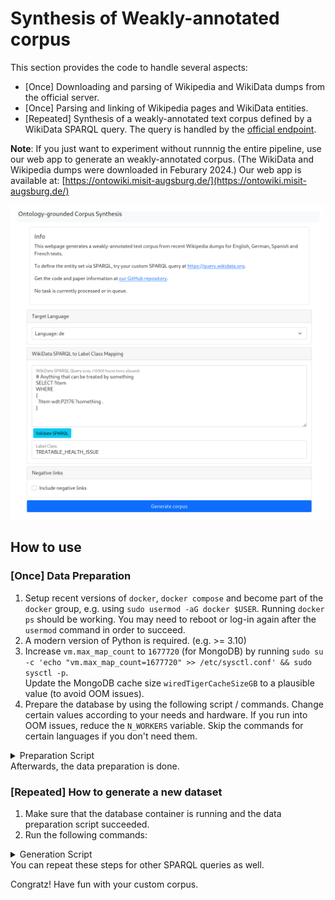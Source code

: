 # Synthesis of Weakly-annotated corpus

This section provides the code to handle several aspects:
- [Once] Downloading and parsing of Wikipedia and WikiData dumps from the official server.
- [Once] Parsing and linking of Wikipedia pages and WikiData entities.
- [Repeated] Synthesis of a weakly-annotated text corpus defined by a WikiData SPARQL query. The query is handled by the [official endpoint](https://query.wikidata.org/).

**Note**: If you just want to experiment without runnnig the entire pipeline, use our web app to generate an weakly-annotated corpus. (The WikiData and Wikipedia dumps were downloaded in Feburary 2024.)
Our web app is available at: [https://ontowiki.misit-augsburg.de/](https://ontowiki.misit-augsburg.de/)

<kbd><img src="https://github.com/frankkramer-lab/WikiOntoNERCorpus/blob/main/assets/OntoCorpus_Screenshot.png" width="600"></kbd>

## How to use
### [Once] Data Preparation
1. Setup recent versions of `docker`, `docker compose` and become part of the `docker` group, e.g. using `sudo usermod -aG docker $USER`. Running `docker ps` should be working. You may need to reboot or log-in again after the `usermod` command in order to succeed.
2. A modern version of Python is required. (e.g. >= 3.10)
3. Increase `vm.max_map_count` to `1677720` (for MongoDB) by running `sudo su -c 'echo "vm.max_map_count=1677720" >> /etc/sysctl.conf' && sudo sysctl -p`. \
   Update the MongoDB cache size `wiredTigerCacheSizeGB` to a plausible value (to avoid OOM issues).
4. Prepare the database by using the following script / commands. Change certain values according to your needs and hardware. If you run into OOM issues, reduce the `N_WORKERS` variable. Skip the commands for certain languages if you don't need them. 
<details>
<summary>Preparation Script</summary>

```bash
# Define vars
export N_WORKERS=8

# Build image & download images
docker compose build --pull
docker compose pull --ignore-buildable

# Prepare dependencies
python3 -m venv wiki_env
source wiki_env/bin/activate
python3 -m pip install -r requirements.txt

# Download Wikipedia dumps (add or remove a certain line, if desired)
PYTHONPATH=. python3 wiki_mongo/dump_loader.py wiki_dumps/ -t pages -l de
PYTHONPATH=. python3 wiki_mongo/dump_loader.py wiki_dumps/ -t pages -l en
PYTHONPATH=. python3 wiki_mongo/dump_loader.py wiki_dumps/ -t pages -l es
PYTHONPATH=. python3 wiki_mongo/dump_loader.py wiki_dumps/ -t pages -l fr

# Download WikiData dump
PYTHONPATH=. python3 wiki_mongo/dump_loader.py wiki_dumps/ -t entities

# Start containers
docker compose up -d

# Wait till the containers are available...
sleep 10

# Determine IP addresses of containers (to avoid port conflicts due to port forwardings...)
export MONGO_HOST="$(docker inspect -f '{{range.NetworkSettings.Networks}}{{.IPAddress}}{{end}}' wiki_database )"
export WTFWIKI_HOST="$(docker inspect -f '{{range.NetworkSettings.Networks}}{{.IPAddress}}{{end}}' wiki_parser )"

# Load Wkipedia dumps into DB
PYTHONPATH=. python3 wiki_mongo/dump_parser.py wiki_dumps/dewiki-latest-pages-meta-current.xml.bz2 -l de -t pages -n "$N_WORKERS"
PYTHONPATH=. python3 wiki_mongo/dump_parser.py wiki_dumps/enwiki-latest-pages-meta-current.xml.bz2 -l en -t pages -n "$N_WORKERS"
PYTHONPATH=. python3 wiki_mongo/dump_parser.py wiki_dumps/eswiki-latest-pages-meta-current.xml.bz2 -l es -t pages -n "$N_WORKERS"
PYTHONPATH=. python3 wiki_mongo/dump_parser.py wiki_dumps/frwiki-latest-pages-meta-current.xml.bz2 -l fr -t pages -n "$N_WORKERS"

# Stop WTFWiki parser
docker compose down wiki-wtf

# Load WikiData dumps into DB along with the list of languages to support
PYTHONPATH=. python3 wiki_mongo/dump_parser.py wiki_dumps/latest-all.json.bz2 -t entities -l "de,en,es,fr" -n "$N_WORKERS"

# Link WikiData titles to Wikipedia pages
PYTHONPATH=. python3 wiki_mongo/dump_process.py -a link -l de -n "$N_WORKERS"
PYTHONPATH=. python3 wiki_mongo/dump_process.py -a link -l en -n "$N_WORKERS"
PYTHONPATH=. python3 wiki_mongo/dump_process.py -a link -l es -n "$N_WORKERS"
PYTHONPATH=. python3 wiki_mongo/dump_process.py -a link -l fr -n "$N_WORKERS"

# Extract paged mentions
PYTHONPATH=. python3 wiki_mongo/dump_process.py -a pagedmentions -l de -n "$N_WORKERS"
PYTHONPATH=. python3 wiki_mongo/dump_process.py -a pagedmentions -l en -n "$N_WORKERS"
PYTHONPATH=. python3 wiki_mongo/dump_process.py -a pagedmentions -l es -n "$N_WORKERS"
PYTHONPATH=. python3 wiki_mongo/dump_process.py -a pagedmentions -l fr -n "$N_WORKERS"
```
</details>
Afterwards, the data preparation is done.

### [Repeated] How to generate a new dataset
1. Make sure that the database container is running and the data preparation script succeeded.
2. Run the following commands:
<details>
<summary>Generation Script</summary>

```bash
# Determine IP of DB container
export MONGO_HOST="$(docker inspect -f '{{range.NetworkSettings.Networks}}{{.IPAddress}}{{end}}' wiki_database )"

# Define a WikiData query-based set definition
cat > my_dataset.json <<EOF
[
    ["SELECT ?item WHERE { ?item wdt:P2176 ?something }", "TREATABLE_HEALTH_ISSUE"]
]
EOF

# Generate language-dependent, annotated corpus
PYTHONPATH=. python3 wiki_mongo/generate_dataset.py my_dataset.json corpus_de.jsonl -d de
PYTHONPATH=. python3 wiki_mongo/generate_dataset.py my_dataset.json corpus_en.jsonl -d en
PYTHONPATH=. python3 wiki_mongo/generate_dataset.py my_dataset.json corpus_es.jsonl -d es
PYTHONPATH=. python3 wiki_mongo/generate_dataset.py my_dataset.json corpus_fr.jsonl -d fr
```
</details>
You can repeat these steps for other SPARQL queries as well.

Congratz! Have fun with your custom corpus.
